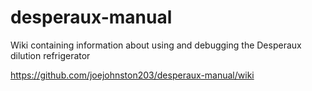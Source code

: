 # desperaux-manual

Wiki containing information about using and debugging the Desperaux dilution refrigerator

https://github.com/joejohnston203/desperaux-manual/wiki
